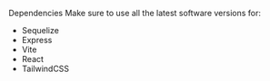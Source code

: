 Dependencies
Make sure to use all the latest software versions for:
- Sequelize
- Express
- Vite
- React
- TailwindCSS

